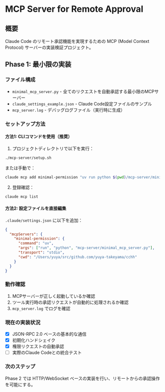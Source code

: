 # MCP Server for Remote Approval

## 概要

Claude Code のリモート承認機能を実現するための MCP (Model Context Protocol) サーバーの実装検証プロジェクト。

## Phase 1: 最小限の実装

### ファイル構成

- `minimal_mcp_server.py` - 全てのリクエストを自動承認する最小限のMCPサーバー
- `claude_settings_example.json` - Claude Code設定ファイルのサンプル
- `mcp_server.log` - デバッグログファイル（実行時に生成）

### セットアップ方法

#### 方法1: CLIコマンドを使用（推奨）

1. プロジェクトディレクトリで以下を実行：
```bash
./mcp-server/setup.sh
```

または手動で：
```bash
claude mcp add minimal-permission "uv run python $(pwd)/mcp-server/minimal_mcp_server.py"
```

2. 登録確認：
```bash
claude mcp list
```

#### 方法2: 設定ファイルを直接編集

`.claude/settings.json` に以下を追加：

```json
{
  "mcpServers": {
    "minimal-permission": {
      "command": "uv",
      "args": ["run", "python", "mcp-server/minimal_mcp_server.py"],
      "transport": "stdio",
      "cwd": "/Users/yuya/src/github.com/yuya-takeyama/cchh"
    }
  }
}
```

### 動作確認

1. MCPサーバーが正しく起動しているか確認
2. ツール実行時の承認リクエストが自動的に処理されるか確認
3. `mcp_server.log` でログを確認

### 現在の実装状況

- [x] JSON-RPC 2.0 ベースの基本的な通信
- [x] 初期化ハンドシェイク
- [x] 権限リクエストの自動承認
- [ ] 実際のClaude Codeとの統合テスト

### 次のステップ

Phase 2 では HTTP/WebSocket ベースの実装を行い、リモートからの承認操作を可能にする。
